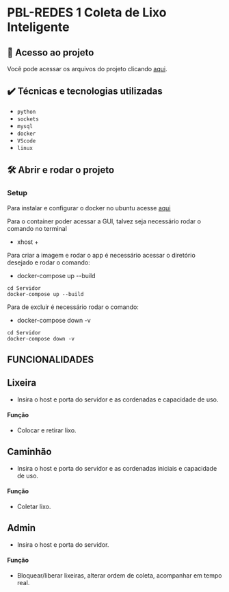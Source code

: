 # PBL-REDES 1 Coleta de Lixo Inteligente

## 📁 Acesso ao projeto
Você pode acessar os arquivos do projeto clicando [aqui](https://github.com/WesleiSantos/PBL-REDES-TCP.git).

## ✔️ Técnicas e tecnologias utilizadas

- ``python``
- ``sockets``
- ``mysql``
- ``docker``
- ``VScode``
- ``linux``

## 🛠️ Abrir e rodar o projeto

### Setup
Para instalar e configurar o docker no ubuntu acesse [aqui](https://docs.docker.com/engine/install/ubuntu/)

Para o container poder acessar a GUI, talvez seja necessário rodar o comando no terminal
-   xhost +

Para criar a imagem e rodar o app é necessário acessar o diretório desejado e rodar o comando:
-  docker-compose up --build
```
cd Servidor
docker-compose up --build
```

Para de excluir é necessário rodar o comando:
-  docker-compose down -v
```
cd Servidor
docker-compose down -v
```

## FUNCIONALIDADES

## Lixeira
-   Insira o host e porta do servidor e as cordenadas e capacidade de uso.
#### Função
-   Colocar e retirar lixo.

## Caminhão
-   Insira o host e porta do servidor e as cordenadas iniciais e capacidade de uso.
#### Função
-   Coletar lixo.

## Admin
-   Insira o host e porta do servidor.
#### Função
-   Bloquear/liberar lixeiras, alterar ordem de coleta, acompanhar em tempo real.

